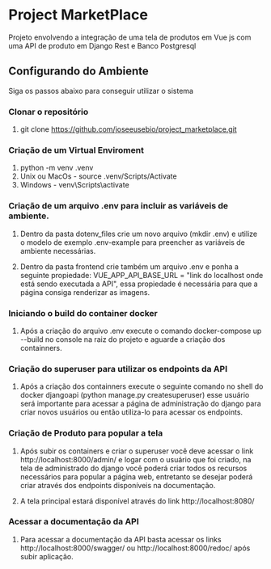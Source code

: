 # Project MarketPlace 
Projeto envolvendo a integração de uma tela de produtos em Vue js com uma API de produto em Django Rest e Banco Postgresql

## Configurando do Ambiente

Siga os passos abaixo para conseguir utilizar o sistema

### Clonar o repositório
1. git clone https://github.com/joseeusebio/project_marketplace.git

### Criação de um Virtual Enviroment
1. python -m venv .venv
2. Unix ou MacOs - source .venv/Scripts/Activate
3. Windows - venv\Scripts\activate

### Criação de um arquivo .env para incluir as variáveis de ambiente.
1. Dentro da pasta dotenv_files crie um novo arquivo (mkdir .env) e utilize o modelo de exemplo .env-example para preencher as variáveis de ambiente necessárias.

2. Dentro da pasta frontend crie também um arquivo .env e ponha a seguinte propiedade: VUE_APP_API_BASE_URL = "link do localhost onde está sendo executada a API", essa propiedade é necessária para que a página consiga renderizar as imagens.

### Iniciando o build do container docker
 1. Após a criação do arquivo .env execute o comando docker-compose up --build no console na raiz do projeto e aguarde a criação dos containners.

### Criação do superuser para utilizar os endpoints da API
1. Após a criação dos containners execute o seguinte comando no shell do docker djangoapi (python manage.py createsuperuser) esse usuário será importante para acessar a página de administração do django para criar novos usuários ou então utiliza-lo para acessar os endpoints.

### Criação de Produto para popular a tela
1. Após subir os containers e criar o superuser você deve acessar o link http://localhost:8000/admin/ e logar com o usuário que foi criado, na tela de administrado do django você poderá criar todos os recursos necessários para popular a página web, entretanto se desejar poderá criar através dos endpoints disponíveis na documentação.

2. A tela principal estará disponível através do link http://localhost:8080/

### Acessar a documentação da API
1. Para acessar a documentação da API basta acessar os links  http://localhost:8000/swagger/ ou http://localhost:8000/redoc/ após subir aplicação.
 



